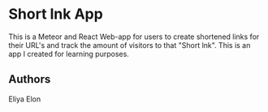 # Short lnk App
This is a Meteor and React Web-app for users to create shortened links for their URL's and track the amount of visitors to that "Short lnk".
This is an app I created for learning purposes.

## Authors

Eliya Elon
